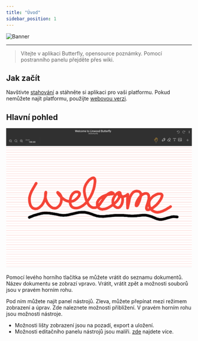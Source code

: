 ```yaml
---
title: "Úvod"
sidebar_position: 1
---
```


![Banner](/img/banner.png)

---

> Vítejte v aplikaci Butterfly, opensource poznámky. Pomocí postranního panelu přejděte přes wiki.

## Jak začít

Navštivte [stahování](/downloads) a stáhněte si aplikaci pro vaši platformu. Pokud nemůžete najít platformu, použijte [webovou verzi](https://v1.web.butterfly.linwood.dev).

## Hlavní pohled

![Hlavní pohled](main.png)

Pomocí levého horního tlačítka se můžete vrátit do seznamu dokumentů. Název dokumentu se zobrazí vpravo. Vrátit, vrátit zpět a možnosti souborů jsou v pravém horním rohu.

Pod ním můžete najít panel nástrojů. Zleva, můžete přepínat mezi režimem zobrazení a úprav. Zde naleznete možnosti přiblížení. V pravém horním rohu jsou možnosti nástroje.

- Možnosti lišty zobrazení jsou na pozadí, export a uložení.
- Možnosti editačního panelu nástrojů jsou malíři. [zde](background/intro) najdete více.
